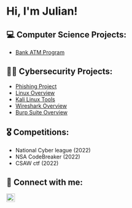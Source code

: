 <h1>Hi, I'm Julian!</h1>

<h2>💻 Computer Science Projects:</h2>

  - [Bank ATM Program](https://github.com/JulianHalsey/ATM-Project)

<h2>👨‍💻 Cybersecurity Projects:</h2>

  - [Phishing Project](https://github.com/JulianHalsey/PhishingProject/blob/main/README.md)
  - [Linux Overview](https://github.com/JulianHalsey/Linux-Overview)
  - [Kali Linux Tools](https://github.com/JulianHalsey/KaliLinuxTools)
  - [Wireshark Overview](https://github.com/JulianHalsey/Wireshark-Overview)
  - [Burp Suite Overview](https://github.com/JulianHalsey/BurpSuite/blob/main/README.md)

<h2>🎖 Competitions:</h2>

- National Cyber league (2022)
- NSA CodeBreaker (2022)
- CSAW ctf (2022)

<h2> 🤳 Connect with me:</h2>


[<img align="left" alt="JoshMadakor | LinkedIn" width="22px" src="https://itcnet.gr/wp-content/uploads/2020/09/Linkedin-logo-on-transparent-Background-PNG--300x300.png" />][linkedin]

[linkedin]: https://linkedin.com/in/julian-halsey


